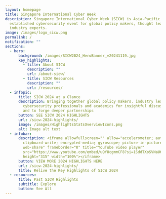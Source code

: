 ```yaml
---
layout: homepage
title: Singapore International Cyber Week
description: Singapore International Cyber Week (SICW) is Asia-Pacific’s most
  established cybersecurity event for global policy makers, thought leaders and
  industry experts.
image: /images/logo_sicw.png
permalink: /
notification: ""
sections:
  - hero:
      background: /images/SICW2024_HeroBanner_v20241119.jpg
      key_highlights:
        - title: About SICW
          description: ""
          url: /about-sicw/
        - title: SICW Resources
          description: ""
          url: /resources/
  - infopic:
      title: SICW 2024 at a Glance
      description: Bringing together global policy makers, industry leaders,
        cybersecurity professionals and academics for insightful discussions,
        and to forge deeper partnerships
      button: SEE SICW 2024 HIGHLIGHTS
      url: /sicw-2024-highlights/
      image: /images/HighlightsStatsOverviewIcons.png
      alt: Image alt text
  - infobar:
      description: <iframe allowfullscreen="" allow="accelerometer; autoplay;
        clipboard-write; encrypted-media; gyroscope; picture-in-picture;
        web-share" frameborder="0" title="YouTube video player"
        src="https://www.youtube.com/embed/uQY8cgmmCF8?si=1SddTXoSVNaU6Y2E"
        height="315" width="100%"></iframe>
      button: VIEW MORE 2024 HIGHLIGHTS HERE
      url: /sicw-2024-highlights/
      title: Relive the Key Highlights of SICW 2024
  - resources:
      title: Past SICW Highlights
      subtitle: Explore
      button: See All
---
```

